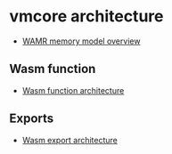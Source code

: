 # vmcore architecture
- [WAMR memory model overview](https://bytecodealliance.github.io/wamr.dev/blog/the-wamr-memory-model/)

## Wasm function
- [Wasm function architecture](./doc/wasm_function.MD)

## Exports
- [Wasm export architecture](./doc/wasm_exports.MD)